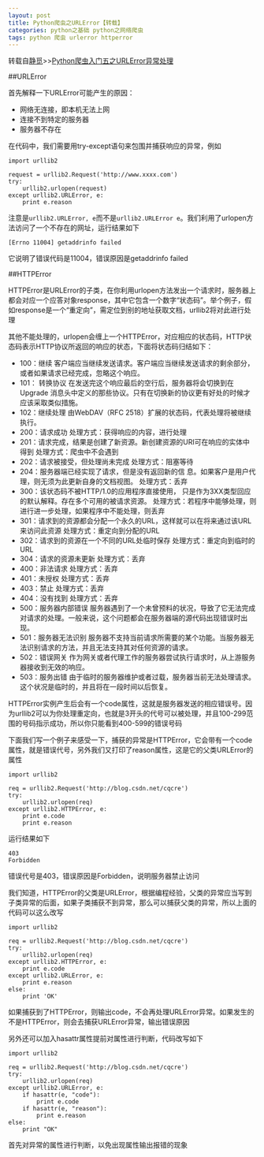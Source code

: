 ```yaml
---
layout: post
title: Python爬虫之URLError【转载】
categories: python之基础 python之网络爬虫
tags: python 爬虫 urlerror httperror
---
```


转载自[静觅](http://cuiqingcai.com/)>>[Python爬虫入门五之URLError异常处理](http://cuiqingcai.com/961.html)

##URLError

首先解释一下URLError可能产生的原因：

* 网络无连接，即本机无法上网
* 连接不到特定的服务器
* 服务器不存在

在代码中，我们需要用try-except语句来包围并捕获响应的异常，例如

```
import urllib2

request = urllib2.Request('http://www.xxxx.com')
try:
	urllib2.urlopen(request)
except urllib2.URLError, e:
	print e.reason
```

注意是`urllib2.URLError, e`而不是`urllib2.URLError e`。我们利用了urlopen方法访问了一个不存在的网址，运行结果如下

```
[Errno 11004] getaddrinfo failed
```

它说明了错误代码是11004，错误原因是getaddrinfo failed

##HTTPError

HTTPError是URLError的子类，在你利用urlopen方法发出一个请求时，服务器上都会对应一个应答对象response，其中它包含一个数字“状态码”。举个例子，假如response是一个“重定向”，需定位到别的地址获取文档，urllib2将对此进行处理

其他不能处理的，urlopen会缠上一个HTTPError，对应相应的状态码，HTTP状态码表示HTTP协议所返回的响应的状态，下面将状态码归结如下：

* 100：继续  客户端应当继续发送请求。客户端应当继续发送请求的剩余部分，或者如果请求已经完成，忽略这个响应。
* 101： 转换协议  在发送完这个响应最后的空行后，服务器将会切换到在Upgrade 消息头中定义的那些协议。只有在切换新的协议更有好处的时候才应该采取类似措施。
* 102：继续处理   由WebDAV（RFC 2518）扩展的状态码，代表处理将被继续执行。
* 200：请求成功      处理方式：获得响应的内容，进行处理
* 201：请求完成，结果是创建了新资源。新创建资源的URI可在响应的实体中得到    处理方式：爬虫中不会遇到
* 202：请求被接受，但处理尚未完成    处理方式：阻塞等待
* 204：服务器端已经实现了请求，但是没有返回新的信 息。如果客户是用户代理，则无须为此更新自身的文档视图。    处理方式：丢弃
* 300：该状态码不被HTTP/1.0的应用程序直接使用， 只是作为3XX类型回应的默认解释。存在多个可用的被请求资源。    处理方式：若程序中能够处理，则进行进一步处理，如果程序中不能处理，则丢弃
* 301：请求到的资源都会分配一个永久的URL，这样就可以在将来通过该URL来访问此资源    处理方式：重定向到分配的URL
* 302：请求到的资源在一个不同的URL处临时保存     处理方式：重定向到临时的URL
* 304：请求的资源未更新     处理方式：丢弃
* 400：非法请求     处理方式：丢弃
* 401：未授权     处理方式：丢弃
* 403：禁止     处理方式：丢弃
* 404：没有找到     处理方式：丢弃
* 500：服务器内部错误  服务器遇到了一个未曾预料的状况，导致了它无法完成对请求的处理。一般来说，这个问题都会在服务器端的源代码出现错误时出现。
* 501：服务器无法识别  服务器不支持当前请求所需要的某个功能。当服务器无法识别请求的方法，并且无法支持其对任何资源的请求。
* 502：错误网关  作为网关或者代理工作的服务器尝试执行请求时，从上游服务器接收到无效的响应。
* 503：服务出错   由于临时的服务器维护或者过载，服务器当前无法处理请求。这个状况是临时的，并且将在一段时间以后恢复。

HTTPError实例产生后会有一个code属性，这就是服务器发送的相应错误号。因为urllib2可以为你处理重定向，也就是3开头的代号可以被处理，并且100-299范围的号码指示成功，所以你只能看到400-599的错误号码

下面我们写一个例子来感受一下，捕获的异常是HTTPError，它会带有一个code属性，就是错误代号，另外我们又打印了reason属性，这是它的父类URLError的属性

```
import urllib2

req = urllib2.Request('http://blog.csdn.net/cqcre')
try:
	urllib2.urlopen(req)
except urllib2.HTTPError, e:
	print e.code
	print e.reason
```

运行结果如下

```
403
Forbidden
```

错误代号是403，错误原因是Forbidden，说明服务器禁止访问

我们知道，HTTPError的父类是URLError，根据编程经验，父类的异常应当写到子类异常的后面，如果子类捕获不到异常，那么可以捕获父类的异常，所以上面的代码可以这么改写

```
import urllib2

req = urllib2.Request('http://blog.csdn.net/cqcre')
try:
	urllib2.urlopen(req)
except urllib2.HTTPError, e:
	print e.code
except urllib2.URLError, e:
	print e.reason
else:
	print 'OK'
```

如果捕获到了HTTPError，则输出code，不会再处理URLError异常。如果发生的不是HTTPError，则会去捕获URLError异常，输出错误原因

另外还可以加入hasattr属性提前对属性进行判断，代码改写如下

```
import urllib2

req = urllib2.Request('http://blog.csdn.net/cqcre')
try:
	urllib2.urlopen(req)
except urllib2.URLError, e:
	if hasattr(e, "code"):
		print e.code
	if hasattr(e, "reason"):
		print e.reason
else:
	print "OK"
```

首先对异常的属性进行判断，以免出现属性输出报错的现象